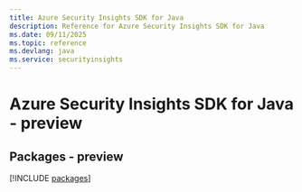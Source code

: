 ```yaml
---
title: Azure Security Insights SDK for Java
description: Reference for Azure Security Insights SDK for Java
ms.date: 09/11/2025
ms.topic: reference
ms.devlang: java
ms.service: securityinsights
---
```

# Azure Security Insights SDK for Java - preview
## Packages - preview
[!INCLUDE [packages](security-insights-index.md)]